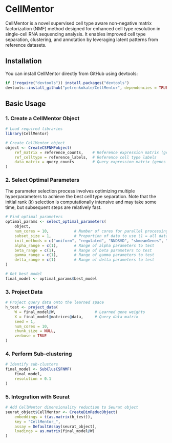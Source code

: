 # CellMentor

CellMentor is a novel supervised cell type aware non-negative matrix factorization (NMF) method designed for enhanced cell type resolution in single-cell RNA sequencing analysis. It enables improved cell type separation, clustering, and annotation by leveraging latent patterns from reference datasets.

## Installation

You can install CellMentor directly from GitHub using devtools:

```R
if (!require("devtools")) install.packages("devtools")
devtools::install_github("petrenkokate/CellMentor", dependencies = TRUE)
```

## Basic Usage

### 1. Create a CellMentor Object

```R
# Load required libraries
library(CellMentor)

# Create CellMentor object
object <- CreateCSFNMFobject(
    ref_matrix = reference_counts,    # Reference expression matrix (genes × cells)
    ref_celltype = reference_labels,  # Reference cell type labels
    data_matrix = query_counts        # Query expression matrix (genes × cells)
)
```

### 2. Select Optimal Parameters

The parameter selection process involves optimizing multiple hyperparameters to achieve the best cell type separation. Note that the initial rank (k) selection is computationally intensive and may take some time, but subsequent steps are relatively fast.

```R
# Find optimal parameters
optimal_params <- select_optimal_parameters(
    object,
    num_cores = 10,           # Number of cores for parallel processing
    subset_size = 1,          # Proportion of data to use (1 = all data)
    init_methods = c("uniform", "regulated", "NNDSVD", "skmeanGenes", "skmeanCells"), # initialization methods
    alpha_range = c(1),       # Range of alpha parameters to test
    beta_range = c(1),        # Range of beta parameters to test
    gamma_range = c(1),       # Range of gamma parameters to test
    delta_range = c(1)        # Range of delta parameters to test
)

# Get best model
final_model <- optimal_params$best_model
```

### 3. Project Data

```R
# Project query data onto the learned space
h_test <- project_data(
    W = final_model@W,                 # Learned gene weights
    X = final_model@matrices@data,     # Query data matrix
    seed = 1,
    num_cores = 10,
    chunk_size = NULL,
    verbose = TRUE
)
```

### 4. Perform Sub-clustering

```R
# Identify sub-clusters
final_model <- SubClusCSFNMF(
    final_model, 
    resolution = 0.1
)
```

### 5. Integration with Seurat

```R
# Add CellMentor dimensionality reduction to Seurat object
seurat_object$CellMentor <- CreateDimReducObject(
    embeddings = t(as.matrix(h_test)),
    key = "CellMentor_",
    assay = DefaultAssay(seurat_object),
    loadings = as.matrix(final_model@W)
)
```
